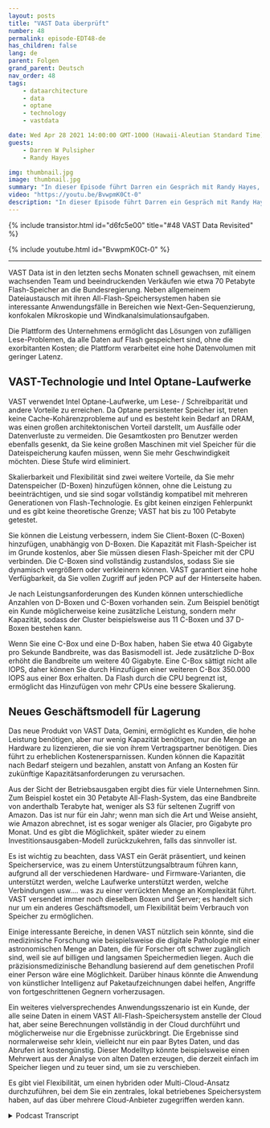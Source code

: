 ```yaml
---
layout: posts
title: "VAST Data überprüft"
number: 48
permalink: episode-EDT48-de
has_children: false
lang: de
parent: Folgen
grand_parent: Deutsch
nav_order: 48
tags:
    - dataarchitecture
    - data
    - optane
    - technology
    - vastdata

date: Wed Apr 28 2021 14:00:00 GMT-1000 (Hawaii-Aleutian Standard Time)
guests:
    - Darren W Pulsipher
    - Randy Hayes

img: thumbnail.jpg
image: thumbnail.jpg
summary: "In dieser Episode führt Darren ein Gespräch mit Randy Hayes, der nun als Vertriebsleiter für den öffentlichen Sektor bei VAST Data tätig ist. Es sind sechs Monate seit ihrem letzten Gespräch vergangen und Darren möchte nun wissen, wie es ihnen in der Branche ergeht, was es Neues bei VAST gibt und interessante Anwendungsfälle. Ihr neues Produkt Gemini bietet ein anderes Speichermodell."
video: "https://youtu.be/BvwpmK0Ct-0"
description: "In dieser Episode führt Darren ein Gespräch mit Randy Hayes, der nun als Vertriebsleiter für den öffentlichen Sektor bei VAST Data tätig ist. Es sind sechs Monate seit ihrem letzten Gespräch vergangen und Darren möchte nun wissen, wie es ihnen in der Branche ergeht, was es Neues bei VAST gibt und interessante Anwendungsfälle. Ihr neues Produkt Gemini bietet ein anderes Speichermodell."
---
```


<div>
{% include transistor.html id="d6fc5e00" title="#48 VAST Data Revisited" %}

{% include youtube.html id="BvwpmK0Ct-0" %}
</div>

---

VAST Data ist in den letzten sechs Monaten schnell gewachsen, mit einem wachsenden Team und beeindruckenden Verkäufen wie etwa 70 Petabyte Flash-Speicher an die Bundesregierung. Neben allgemeinem Dateiaustausch mit ihren All-Flash-Speichersystemen haben sie interessante Anwendungsfälle in Bereichen wie Next-Gen-Sequenzierung, konfokalen Mikroskopie und Windkanalsimulationsaufgaben.

Die Plattform des Unternehmens ermöglicht das Lösungen von zufälligen Lese-Problemen, da alle Daten auf Flash gespeichert sind, ohne die exorbitanten Kosten; die Plattform verarbeitet eine hohe Datenvolumen mit geringer Latenz.

## VAST-Technologie und Intel Optane-Laufwerke

VAST verwendet Intel Optane-Laufwerke, um Lese- / Schreibparität und andere Vorteile zu erreichen. Da Optane persistenter Speicher ist, treten keine Cache-Kohärenzprobleme auf und es besteht kein Bedarf an DRAM, was einen großen architektonischen Vorteil darstellt, um Ausfälle oder Datenverluste zu vermeiden. Die Gesamtkosten pro Benutzer werden ebenfalls gesenkt, da Sie keine großen Maschinen mit viel Speicher für die Dateispeicherung kaufen müssen, wenn Sie mehr Geschwindigkeit möchten. Diese Stufe wird eliminiert.

Skalierbarkeit und Flexibilität sind zwei weitere Vorteile, da Sie mehr Datenspeicher (D-Boxen) hinzufügen können, ohne die Leistung zu beeinträchtigen, und sie sind sogar vollständig kompatibel mit mehreren Generationen von Flash-Technologie. Es gibt keinen einzigen Fehlerpunkt und es gibt keine theoretische Grenze; VAST hat bis zu 100 Petabyte getestet.

Sie können die Leistung verbessern, indem Sie Client-Boxen (C-Boxen) hinzufügen, unabhängig von D-Boxen. Die Kapazität mit Flash-Speicher ist im Grunde kostenlos, aber Sie müssen diesen Flash-Speicher mit der CPU verbinden. Die C-Boxen sind vollständig zustandslos, sodass Sie sie dynamisch vergrößern oder verkleinern können. VAST garantiert eine hohe Verfügbarkeit, da Sie vollen Zugriff auf jeden PCP auf der Hinterseite haben.

Je nach Leistungsanforderungen des Kunden können unterschiedliche Anzahlen von D-Boxen und C-Boxen vorhanden sein. Zum Beispiel benötigt ein Kunde möglicherweise keine zusätzliche Leistung, sondern mehr Kapazität, sodass der Cluster beispielsweise aus 11 C-Boxen und 37 D-Boxen bestehen kann.

Wenn Sie eine C-Box und eine D-Box haben, haben Sie etwa 40 Gigabyte pro Sekunde Bandbreite, was das Basismodell ist. Jede zusätzliche D-Box erhöht die Bandbreite um weitere 40 Gigabyte. Eine C-Box sättigt nicht alle IOPS, daher können Sie durch Hinzufügen einer weiteren C-Box 350.000 IOPS aus einer Box erhalten. Da Flash durch die CPU begrenzt ist, ermöglicht das Hinzufügen von mehr CPUs eine bessere Skalierung.

## Neues Geschäftsmodell für Lagerung

Das neue Produkt von VAST Data, Gemini, ermöglicht es Kunden, die hohe Leistung benötigen, aber nur wenig Kapazität benötigen, nur die Menge an Hardware zu lizenzieren, die sie von ihrem Vertragspartner benötigen. Dies führt zu erheblichen Kostenersparnissen. Kunden können die Kapazität nach Bedarf steigern und bezahlen, anstatt von Anfang an Kosten für zukünftige Kapazitätsanforderungen zu verursachen.

Aus der Sicht der Betriebsausgaben ergibt dies für viele Unternehmen Sinn. Zum Beispiel kostet ein 30 Petabyte All-Flash-System, das eine Bandbreite von anderthalb Terabyte hat, weniger als S3 für seltenen Zugriff von Amazon. Das ist nur für ein Jahr; wenn man sich die Art und Weise ansieht, wie Amazon abrechnet, ist es sogar weniger als Glacier, pro Gigabyte pro Monat. Und es gibt die Möglichkeit, später wieder zu einem Investitionsausgaben-Modell zurückzukehren, falls das sinnvoller ist.

Es ist wichtig zu beachten, dass VAST ein Gerät präsentiert, und keinen Speicherservice, was zu einem Unterstützungsalbtraum führen kann, aufgrund all der verschiedenen Hardware- und Firmware-Varianten, die unterstützt werden, welche Laufwerke unterstützt werden, welche Verbindungen usw.... was zu einer verrückten Menge an Komplexität führt. VAST versendet immer noch dieselben Boxen und Server; es handelt sich nur um ein anderes Geschäftsmodell, um Flexibilität beim Verbrauch von Speicher zu ermöglichen.

Einige interessante Bereiche, in denen VAST nützlich sein könnte, sind die medizinische Forschung wie beispielsweise die digitale Pathologie mit einer astronomischen Menge an Daten, die für Forscher oft schwer zugänglich sind, weil sie auf billigen und langsamen Speichermedien liegen. Auch die präzisionsmedizinische Behandlung basierend auf dem genetischen Profil einer Person wäre eine Möglichkeit. Darüber hinaus könnte die Anwendung von künstlicher Intelligenz auf Paketaufzeichnungen dabei helfen, Angriffe von fortgeschrittenen Gegnern vorherzusagen.

Ein weiteres vielversprechendes Anwendungsszenario ist ein Kunde, der alle seine Daten in einem VAST All-Flash-Speichersystem anstelle der Cloud hat, aber seine Berechnungen vollständig in der Cloud durchführt und möglicherweise nur die Ergebnisse zurückbringt. Die Ergebnisse sind normalerweise sehr klein, vielleicht nur ein paar Bytes Daten, und das Abrufen ist kostengünstig. Dieser Modelltyp könnte beispielsweise einen Mehrwert aus der Analyse von alten Daten erzeugen, die derzeit einfach im Speicher liegen und zu teuer sind, um sie zu verschieben.

Es gibt viel Flexibilität, um einen hybriden oder Multi-Cloud-Ansatz durchzuführen, bei dem Sie ein zentrales, lokal betriebenes Speichersystem haben, auf das über mehrere Cloud-Anbieter zugegriffen werden kann.



<details>
<summary> Podcast Transcript </summary>

<p></p>

</details>

